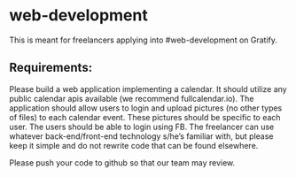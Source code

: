 # web-development

This is meant for freelancers applying into #web-development on Gratify.

## Requirements:
Please build a web application implementing a calendar. It should utilize any public calendar apis available (we recommend fullcalendar.io).  The application should allow users to login and upload pictures (no other types of files) to each calendar event. These pictures should be specific to each user. The users should be able to login using FB. The freelancer can use whatever back-end/front-end technology s/he’s familiar with, but please keep it simple and do not rewrite code that can be found elsewhere.

Please push your code to github so that our team may review.
